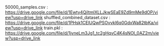 50000_samples.csv : https://drive.google.com/file/d/1Ewty4QiltmlXLLJkwSEaE9Zd9mMe9dOP/view?usp=drive_link
shuffled_combined_dataset.csv :
https://drive.google.com/file/d/1PHsk1CElUQwPSOvvkl6q0GdxWa82tbKa/view?usp=drive_link
train.pkl : 
https://drive.google.com/file/d/1jvneLm3Jg1_tc2gHqvC4K4sNOI_0AZ2m/view?usp=drive_link
